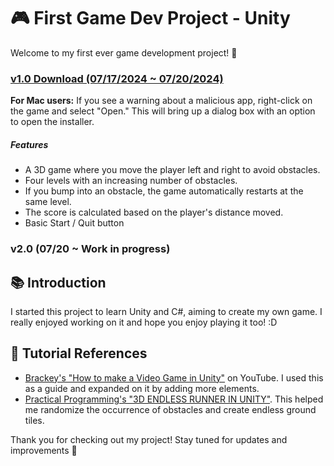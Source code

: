 # 🎮 First Game Dev Project - Unity

Welcome to my first ever game development project! 🚀

### [v1.0 Download (07/17/2024 ~ 07/20/2024)](https://drive.google.com/drive/u/2/folders/1eXQo3V9vhRr7_bFNMDC1At2BDctHdAND)
**For Mac users:** If you see a warning about a malicious app, right-click on the game and select "Open." This will bring up a dialog box with an option to open the installer.

##### Features
- A 3D game where you move the player left and right to avoid obstacles.
- Four levels with an increasing number of obstacles.
- If you bump into an obstacle, the game automatically restarts at the same level.
- The score is calculated based on the player's distance moved.
- Basic Start / Quit button

### v2.0 (07/20 ~ Work in progress)

## 📚 Introduction
I started this project to learn Unity and C#, aiming to create my own game. I really enjoyed working on it and hope you enjoy playing it too! :D

## 🔗 Tutorial References
- [Brackey's "How to make a Video Game in Unity"](https://www.youtube.com/watch?v=IlKaB1etrik) on YouTube. I used this as a guide and expanded on it by adding more elements.
- [Practical Programming's "3D ENDLESS RUNNER IN UNITY"](https://www.youtube.com/watch?v=XUVtQwKbZ-c). This helped me randomize the occurrence of obstacles and create endless ground tiles.

Thank you for checking out my project! Stay tuned for updates and improvements 🐋
